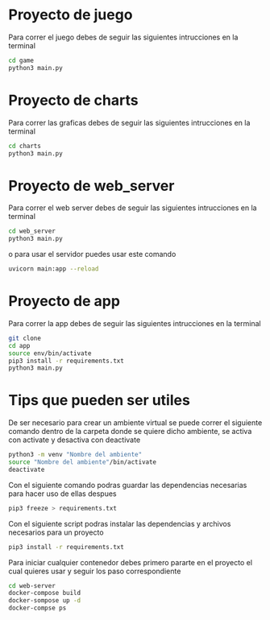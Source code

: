 # Proyecto de juego

Para correr el juego debes de seguir las siguientes intrucciones en la terminal

```sh
cd game
python3 main.py
```

# Proyecto de charts

Para correr las graficas debes de seguir las siguientes intrucciones en la terminal

```sh
cd charts
python3 main.py
```

# Proyecto de web_server

Para correr el web server debes de seguir las siguientes intrucciones en la terminal 

```sh
cd web_server
python3 main.py
```

o para usar el servidor puedes usar este comando

```sh
uvicorn main:app --reload
```


# Proyecto de app

Para correr la app debes de seguir las siguientes intrucciones en la terminal

```sh
git clone
cd app
source env/bin/activate
pip3 install -r requirements.txt
python3 main.py
```

# Tips que pueden ser utiles

De ser necesario para crear un ambiente virtual se puede correr el siguiente comando dentro de la carpeta donde se quiere dicho ambiente, se activa con activate y desactiva con deactivate

```sh
python3 -m venv "Nombre del ambiente"
source "Nombre del ambiente"/bin/activate
deactivate
```

Con el siguiente comando podras guardar las dependencias necesarias para hacer uso de ellas despues

```sh
pip3 freeze > requirements.txt
```

Con el siguiente script podras instalar las dependencias y archivos necesarios para un proyecto

```sh
pip3 install -r requirements.txt
```

Para iniciar cualquier contenedor debes primero pararte en el proyecto el cual quieres usar y seguir los paso correspondiente

```sh
cd web-server
docker-compose build
docker-sompose up -d
docker-compse ps
```

